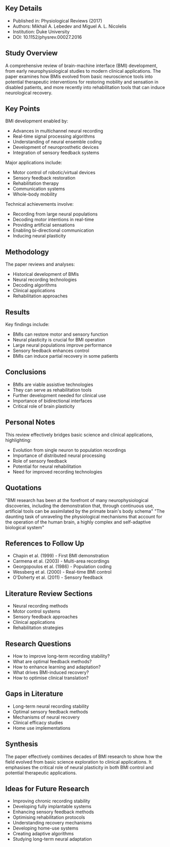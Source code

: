 ## Key Details

- Published in: Physiological Reviews (2017)
- Authors: Mikhail A. Lebedev and Miguel A. L. Nicolelis 
- Institution: Duke University
- DOI: 10.1152/physrev.00027.2016

## Study Overview

A comprehensive review of brain-machine interface (BMI) development, from early neurophysiological studies to modern clinical applications. The paper examines how BMIs evolved from basic neuroscience tools into potential therapeutic interventions for restoring mobility and sensation in disabled patients, and more recently into rehabilitation tools that can induce neurological recovery.

## Key Points

BMI development enabled by:
- Advances in multichannel neural recording
- Real-time signal processing algorithms
- Understanding of neural ensemble coding
- Development of neuroprosthetic devices
- Integration of sensory feedback systems

Major applications include:
- Motor control of robotic/virtual devices
- Sensory feedback restoration
- Rehabilitation therapy
- Communication systems
- Whole-body mobility

Technical achievements involve:
- Recording from large neural populations
- Decoding motor intentions in real-time
- Providing artificial sensations
- Enabling bi-directional communication
- Inducing neural plasticity

## Methodology

The paper reviews and analyses:
- Historical development of BMIs
- Neural recording technologies
- Decoding algorithms
- Clinical applications
- Rehabilitation approaches

## Results

Key findings include:
- BMIs can restore motor and sensory function
- Neural plasticity is crucial for BMI operation
- Large neural populations improve performance
- Sensory feedback enhances control
- BMIs can induce partial recovery in some patients

## Conclusions
- BMIs are viable assistive technologies
- They can serve as rehabilitation tools
- Further development needed for clinical use
- Importance of bidirectional interfaces
- Critical role of brain plasticity

## Personal Notes
This review effectively bridges basic science and clinical applications, highlighting:
- Evolution from single neuron to population recordings
- Importance of distributed neural processing
- Role of sensory feedback
- Potential for neural rehabilitation
- Need for improved recording technologies

## Quotations
"BMI research has been at the forefront of many neurophysiological discoveries, including the demonstration that, through continuous use, artificial tools can be assimilated by the primate brain's body schema"
"The daunting task of unraveling the physiological mechanisms that account for the operation of the human brain, a highly complex and self-adaptive biological system"

## References to Follow Up
- Chapin et al. (1999) - First BMI demonstration
- Carmena et al. (2003) - Multi-area recordings
- Georgopoulos et al. (1986) - Population coding
- Wessberg et al. (2000) - Real-time BMI control
- O'Doherty et al. (2011) - Sensory feedback

## Literature Review Sections
- Neural recording methods
- Motor control systems
- Sensory feedback approaches
- Clinical applications
- Rehabilitation strategies

## Research Questions
- How to improve long-term recording stability?
- What are optimal feedback methods?
- How to enhance learning and adaptation?
- What drives BMI-induced recovery?
- How to optimise clinical translation?

## Gaps in Literature
- Long-term neural recording stability
- Optimal sensory feedback methods
- Mechanisms of neural recovery
- Clinical efficacy studies
- Home use implementations

## Synthesis
The paper effectively combines decades of BMI research to show how the field evolved from basic science exploration to clinical applications. It emphasises the critical role of neural plasticity in both BMI control and potential therapeutic applications.

## Ideas for Future Research
- Improving chronic recording stability
- Developing fully implantable systems
- Enhancing sensory feedback methods
- Optimising rehabilitation protocols
- Understanding recovery mechanisms
- Developing home-use systems
- Creating adaptive algorithms
- Studying long-term neural adaptation
